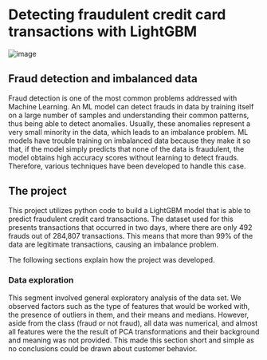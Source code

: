 # Detecting fraudulent credit card transactions with LightGBM

![image](https://github.com/Daniel-De-la-Cruz-Vill/Credit-card-fraud-detection-with-LightGBM/assets/157164355/f0d46892-12e3-40b5-bde1-feb25ec34502)

## Fraud detection and imbalanced data
Fraud detection is one of the most common problems addressed with Machine Learning. An ML model can detect frauds in data by training itself on a large number
of samples and understanding their common patterns, thus being able to detect anomalies. Usually, these anomalies represent a very small minority in the data,
which leads to an imbalance problem. ML models have trouble training on imbalanced data because they make it so that, if the model simply predicts that none
of the data is fraudulent, the model obtains high accuracy scores without learning to detect frauds. Therefore, various techniques have been developed to handle
this case.

## The project

This project utilizes python code to build a LightGBM model that is able to predict fraudulent credit card transactions. The dataset used for this 
presents transactions that occurred in two days, where there are only 492 frauds out of 284,807 transactions. This means that more than 99% of the
data are legitimate transactions, causing an imbalance problem.

The following sections explain how the project was developed.

### Data exploration

This segment involved general exploratory analysis of the data set. We observed factors such as the type of features that would be worked with, the presence of outliers
in them, and their means and medians. However, aside from the class (fraud or not fraud), all data was numerical, and almost all features were the the result of 
PCA transformations and their background and meaning was not provided. This made this section short and simple as no conclusions could be drawn about customer behavior.
